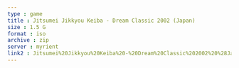 ```yaml
---
type : game
title : Jitsumei Jikkyou Keiba - Dream Classic 2002 (Japan)
size : 1.5 G
format : iso
archive : zip
server : myrient
link2 : Jitsumei%20Jikkyou%20Keiba%20-%20Dream%20Classic%202002%20%28Japan%29
---
```

